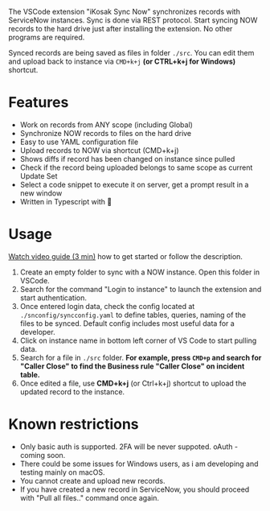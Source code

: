 
The VSCode extension "iKosak Sync Now" synchronizes records with ServiceNow instances. Sync is done via REST protocol. Start syncing NOW records to the hard drive just after installing the extension. No other programs are required.

Synced records are being saved as files in folder `./src`. You can edit them and upload back to instance via `CMD+k+j` __(or CTRL+k+j for Windows)__ shortcut.

# Features

- Work on records from ANY scope (including Global)
- Synchronize NOW records to files on the hard drive
- Easy to use YAML configuration file
- Upload records to NOW via shortcut (CMD+k+j)
- Shows diffs if record has been changed on instance since pulled
- Check if the record being uploaded belongs to same scope as current Update Set
- Select a code snippet to execute it on server, get a prompt result in a new window
- Written in Typescript with 🖤

# Usage

[Watch video guide (3 min)](https://youtu.be/Tvexo9GNAuA) how to get started or follow the description.

1. Create an empty folder to sync with a NOW instance. Open this folder in VSCode.
2. Search for the command "Login to instance" to launch the extension and start authentication.
3. Once entered login data, check the config located at `./snconfig/syncconfig.yaml` to define tables, queries, naming of the files to be synced. Default config includes most useful data for a developer.
4. Click on instance name in bottom left corner of VS Code to start pulling data.
5. Search for a file in `./src` folder. __For example, press `CMD+p` and search for "Caller Close" to find the Business rule "Caller Close" on incident table.__
6. Once edited a file, use **CMD+k+j** (or Ctrl+k+j) shortcut to upload the updated record to the instance.

# Known restrictions

* Only basic auth is supported. 2FA will be never suppoted. oAuth - coming soon.
* There could be some issues for Windows users, as i am developing and testing mainly on macOS.
* You cannot create and upload new records.
* If you have created a new record in ServiceNow, you should proceed with "Pull all files.." command once again.